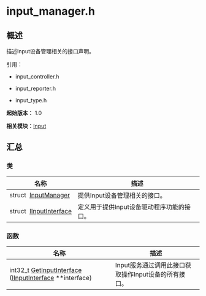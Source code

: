 # input_manager.h


## 概述

描述Input设备管理相关的接口声明。

引用：

- input_controller.h

- input_reporter.h

- input_type.h

**起始版本：** 1.0

**相关模块：**[Input](_input.md)


## 汇总


### 类

| 名称 | 描述 | 
| -------- | -------- |
| struct&nbsp;&nbsp;[InputManager](_input_manager.md) | 提供Input设备管理相关的接口。  | 
| struct&nbsp;&nbsp;[IInputInterface](_i_input_interface.md) | 定义用于提供Input设备驱动程序功能的接口。  | 


### 函数

| 名称 | 描述 | 
| -------- | -------- |
| int32_t [GetInputInterface](_input.md#getinputinterface) ([IInputInterface](_i_input_interface.md) \*\*interface) | Input服务通过调用此接口获取操作Input设备的所有接口。  | 
